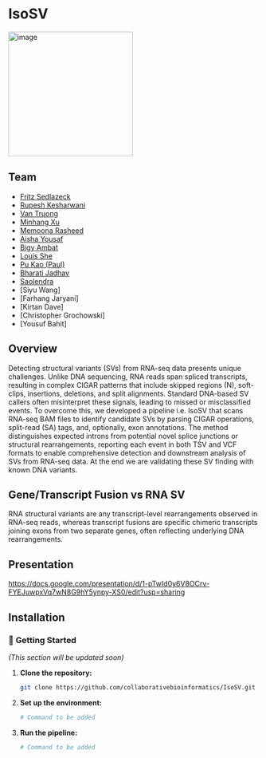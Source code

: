 # IsoSV

<img width="250" height="250" alt="image" src="https://github.com/user-attachments/assets/0a7a755e-688c-418d-8018-4077c9115364" />

## Team
- [Fritz Sedlazeck](https://github.com/fritzsedlazeck)
- [Rupesh Kesharwani](https://github.com/unique379r)
- [Van Truong](https://github.com/van-truong)
- [Minhang Xu](https://github.com/MinhangXu)
- [Memoona Rasheed](https://github.com/MemoonaRasheed)
- [Aisha Yousaf](https://github.com/AishaYousaf)
- [Bigy Ambat](https://github.com/bigyambat)
- [Louis She](https://github.com/snakesch)
- [Pu Kao (Paul)](https://github.com/isthatgopro)
- [Bharati Jadhav](https://github.com/bharatij)
- [Saolendra](https://github.com/sailepradh)
- [Siyu Wang]
- [Farhang Jaryani]
- [Kirtan Dave]
- [Christopher Grochowski]
- [Yousuf Bahit]

## Overview

Detecting structural variants (SVs) from RNA-seq data presents unique challenges. Unlike DNA sequencing, RNA reads span spliced transcripts, resulting in complex CIGAR patterns that include skipped regions (N), soft-clips, insertions, deletions, and split alignments. Standard DNA-based SV callers often misinterpret these signals, leading to missed or misclassified events. To overcome this, we developed a pipeline i.e. IsoSV that scans RNA-seq BAM files to identify candidate SVs by parsing CIGAR operations, split-read (SA) tags, and, optionally, exon annotations. The method distinguishes expected introns from potential novel splice junctions or structural rearrangements, reporting each event in both TSV and VCF formats to enable comprehensive detection and downstream analysis of SVs from RNA-seq data. At the end we are validating these SV finding with known DNA variants. 

## Gene/Transcript Fusion vs RNA SV

RNA structural variants are any transcript-level rearrangements observed in RNA-seq reads, whereas transcript fusions are specific chimeric transcripts joining exons from two separate genes, often reflecting underlying DNA rearrangements.

## Presentation

https://docs.google.com/presentation/d/1-pTwId0y6V8OCrv-FYEJuwpxVq7wN8G9hY5ynpy-XS0/edit?usp=sharing


## Installation

### 🚀 **Getting Started**

*(This section will be updated soon)*

1.  **Clone the repository:**
   
    ```bash
    git clone https://github.com/collaborativebioinformatics/IsoSV.git
    
    ```
3.  **Set up the environment:**
    ```bash
    # Command to be added
    ```
4.  **Run the pipeline:**
    ```bash
    # Command to be added
    ```



